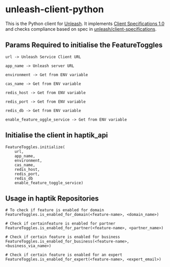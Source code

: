 # unleash-client-python

This is the Python client for [Unleash](https://github.com/unleash/unleash).  It implements [Client Specifications 1.0](https://github.com/Unleash/unleash/blob/master/docs/client-specification.md) and checks compliance based on spec in [unleash/client-specifications](https://github.com/Unleash/client-specification).

## Params Required to initialise the FeatureToggles
```
url -> Unleash Service Client URL

app_name -> Unleash server URL

environment -> Get from ENV variable

cas_name -> Get from ENV variable

redis_host -> Get from ENV variable

redis_port -> Get from ENV variable

redis_db -> Get from ENV variable

enable_feature_oggle_service -> Get from ENV variable
```

## Initialise the client in haptik_api
```
FeatureToggles.initialize(
    url,
    app_name,
    environment,
    cas_name,
    redis_host,
    redis_port,
    redis_db
    enable_feature_toggle_service)
```

## Usage in haptik Repositories
```
# To check if feature is enabled for domain
FeatureToggles.is_enabled_for_domain(<feature-name>, <domain_name>)

# Check if certainfeature is enabled for partner
FeatureToggles.is_enabled_for_partner(<feature-name>, <partner_name>)

# Check if certain feature is enabled for business
FeatureToggles.is_enabled_for_business(<feature-name>, <business_via_name>)

# Check if certain feature is enabled for an expert
FeatureToggles.is_enabled_for_expert(<feature-name>, <expert_email>)
```
